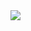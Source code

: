 <img src="https://user-images.githubusercontent.com/29947014/92268286-109c7300-ef1d-11ea-84ef-f01cf170e726.jpeg" />
